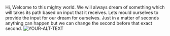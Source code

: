 Hi,
Welcome to this mighty world. We will always dream of something which will takes its path based on input that it receives. Lets mould ourselves to provide the input for our dream for ourselves.
Just in a matter of seconds anything can happen but we can change the second before that exact second.
<picture>
 <source media="(prefers-color-scheme: dark)" srcset="YOUR-DARKMODE-IMAGE">
 <source media="(prefers-color-scheme: light)" srcset="YOUR-LIGHTMODE-IMAGE">
 <img alt="YOUR-ALT-TEXT" src="YOUR-DEFAULT-IMAGE">
</picture>
